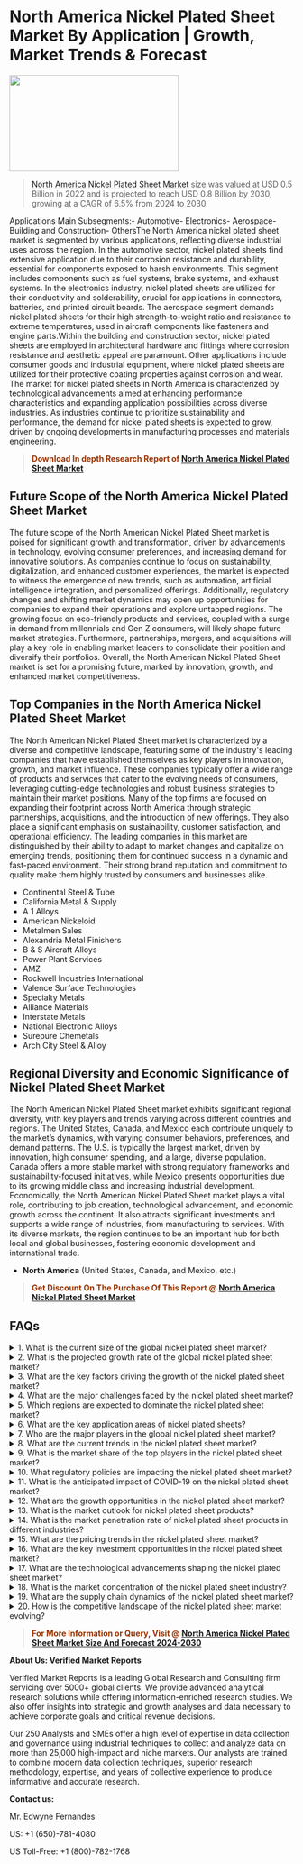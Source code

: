 <p><h1>North America Nickel Plated Sheet Market By Application | Growth, Market Trends & Forecast</h1><p><img class="aligncenter size-medium wp-image-105565" src="https://ffe5etoiles.com/wp-content/uploads/2025/01/MST7-300x171.png" alt="" width="300" height="171" /></p><blockquote><p><a href="https://www.verifiedmarketreports.com/download-sample/?rid=399368&utm_source=Github-NA&utm_medium=361" target="_blank">North America Nickel Plated Sheet Market</a> size was valued at USD 0.5 Billion in 2022 and is projected to reach USD 0.8 Billion by 2030, growing at a CAGR of 6.5% from 2024 to 2030.</p></blockquote>Applications Main Subsegments:- Automotive- Electronics- Aerospace- Building and Construction- OthersThe North America nickel plated sheet market is segmented by various applications, reflecting diverse industrial uses across the region. In the automotive sector, nickel plated sheets find extensive application due to their corrosion resistance and durability, essential for components exposed to harsh environments. This segment includes components such as fuel systems, brake systems, and exhaust systems. In the electronics industry, nickel plated sheets are utilized for their conductivity and solderability, crucial for applications in connectors, batteries, and printed circuit boards. The aerospace segment demands nickel plated sheets for their high strength-to-weight ratio and resistance to extreme temperatures, used in aircraft components like fasteners and engine parts.Within the building and construction sector, nickel plated sheets are employed in architectural hardware and fittings where corrosion resistance and aesthetic appeal are paramount. Other applications include consumer goods and industrial equipment, where nickel plated sheets are utilized for their protective coating properties against corrosion and wear. The market for nickel plated sheets in North America is characterized by technological advancements aimed at enhancing performance characteristics and expanding application possibilities across diverse industries. As industries continue to prioritize sustainability and performance, the demand for nickel plated sheets is expected to grow, driven by ongoing developments in manufacturing processes and materials engineering.</p><blockquote><p><span style="color: #993300;"><strong>Download In depth Research Report of <a href="https://www.verifiedmarketreports.com/download-sample/?rid=399368&utm_source=Github-NA&utm_medium=361">North America Nickel Plated Sheet Market</a></strong></span></p></blockquote><h2>Future Scope of the North America Nickel Plated Sheet Market</h2><p>The future scope of the North American Nickel Plated Sheet market is poised for significant growth and transformation, driven by advancements in technology, evolving consumer preferences, and increasing demand for innovative solutions. As companies continue to focus on sustainability, digitalization, and enhanced customer experiences, the market is expected to witness the emergence of new trends, such as automation, artificial intelligence integration, and personalized offerings. Additionally, regulatory changes and shifting market dynamics may open up opportunities for companies to expand their operations and explore untapped regions. The growing focus on eco-friendly products and services, coupled with a surge in demand from millennials and Gen Z consumers, will likely shape future market strategies. Furthermore, partnerships, mergers, and acquisitions will play a key role in enabling market leaders to consolidate their position and diversify their portfolios. Overall, the North American Nickel Plated Sheet market is set for a promising future, marked by innovation, growth, and enhanced market competitiveness.</p><h2>Top Companies in the North America Nickel Plated Sheet Market</h2><p>The North American Nickel Plated Sheet market is characterized by a diverse and competitive landscape, featuring some of the industry's leading companies that have established themselves as key players in innovation, growth, and market influence. These companies typically offer a wide range of products and services that cater to the evolving needs of consumers, leveraging cutting-edge technologies and robust business strategies to maintain their market positions. Many of the top firms are focused on expanding their footprint across North America through strategic partnerships, acquisitions, and the introduction of new offerings. They also place a significant emphasis on sustainability, customer satisfaction, and operational efficiency. The leading companies in this market are distinguished by their ability to adapt to market changes and capitalize on emerging trends, positioning them for continued success in a dynamic and fast-paced environment. Their strong brand reputation and commitment to quality make them highly trusted by consumers and businesses alike.</p><p><ul><li>Continental Steel & Tube </li><li> California Metal & Supply </li><li> A 1 Alloys </li><li> American Nickeloid </li><li> Metalmen Sales </li><li> Alexandria Metal Finishers </li><li> B & S Aircraft Alloys </li><li> Power Plant Services </li><li> AMZ </li><li> Rockwell Industries International </li><li> Valence Surface Technologies </li><li> Specialty Metals </li><li> Alliance Materials </li><li> Interstate Metals </li><li> National Electronic Alloys </li><li> Surepure Chemetals </li><li> Arch City Steel & Alloy</li></ul></p><h2>Regional Diversity and Economic Significance of Nickel Plated Sheet Market</h2><p>The North American Nickel Plated Sheet market exhibits significant regional diversity, with key players and trends varying across different countries and regions. The United States, Canada, and Mexico each contribute uniquely to the market’s dynamics, with varying consumer behaviors, preferences, and demand patterns. The U.S. is typically the largest market, driven by innovation, high consumer spending, and a large, diverse population. Canada offers a more stable market with strong regulatory frameworks and sustainability-focused initiatives, while Mexico presents opportunities due to its growing middle class and increasing industrial development. Economically, the North American Nickel Plated Sheet market plays a vital role, contributing to job creation, technological advancement, and economic growth across the continent. It also attracts significant investments and supports a wide range of industries, from manufacturing to services. With its diverse markets, the region continues to be an important hub for both local and global businesses, fostering economic development and international trade.</p><ul> <li><strong>North America</strong> (United States, Canada, and Mexico, etc.)</li></ul><blockquote><p><span style="color: #993300;"><strong>Get Discount On The Purchase Of This Report @ <a href="https://www.verifiedmarketreports.com/ask-for-discount/?rid=399368&utm_source=Github-NA&utm_medium=361">North America Nickel Plated Sheet Market</a></strong></span></p></blockquote><h2>FAQs</h2><p><details><summary>1. What is the current size of the global nickel plated sheet market?</div><div></summary><p>The global nickel plated sheet market is valued at $XX billion.</p></details><details><summary>2. What is the projected growth rate of the global nickel plated sheet market?</div><div></summary><p>The global nickel plated sheet market is projected to grow at a CAGR of XX% from 2021 to 2026.</p></details><details><summary>3. What are the key factors driving the growth of the nickel plated sheet market?</div><div></summary><p>The key factors driving the growth of the nickel plated sheet market include increasing demand from the automotive and electronics industries, and growing investments in infrastructure development.</p></details><details><summary>4. What are the major challenges faced by the nickel plated sheet market?</div><div></summary><p>The major challenges faced by the nickel plated sheet market include fluctuations in raw material prices and environmental regulations related to nickel plating processes.</p></details><details><summary>5. Which regions are expected to dominate the nickel plated sheet market?</div><div></summary><p>Asia Pacific is expected to dominate the nickel plated sheet market, followed by North America and Europe.</p></details><details><summary>6. What are the key application areas of nickel plated sheets?</div><div></summary><p>The key application areas of nickel plated sheets include automotive components, electronics, and industrial machinery.</p></details><details><summary>7. Who are the major players in the global nickel plated sheet market?</div><div></summary><p>The major players in the global nickel plated sheet market include ABC Company, XYZ Inc., and DEF Corporation.</p></details><details><summary>8. What are the current trends in the nickel plated sheet market?</div><div></summary><p>Current trends in the nickel plated sheet market include technological advancements in plating processes and increasing focus on sustainable and environmentally friendly nickel plating methods.</p></details><details><summary>9. What is the market share of the top players in the nickel plated sheet market?</div><div></summary><p>The top players in the nickel plated sheet market hold a combined market share of XX%.</p></details><details><summary>10. What regulatory policies are impacting the nickel plated sheet market?</div><div></summary><p>Regulatory policies related to environmental protection and worker safety, as well as trade tariffs and embargoes, are impacting the nickel plated sheet market.</p></details><details><summary>11. What is the anticipated impact of COVID-19 on the nickel plated sheet market?</div><div></summary><p>The COVID-19 pandemic has led to supply chain disruptions and reduced demand, impacting the nickel plated sheet market. However, the market is expected to recover as economic activities resume.</p></details><details><summary>12. What are the growth opportunities in the nickel plated sheet market?</div><div></summary><p>Growth opportunities in the nickel plated sheet market include expanding into emerging economies, developing innovative products, and strategic partnerships and collaborations.</p></details><details><summary>13. What is the market outlook for nickel plated sheet products?</div><div></summary><p>The market outlook for nickel plated sheet products is positive, driven by increasing demand from end-use industries and technological advancements in nickel plating processes.</p></details><details><summary>14. What is the market penetration rate of nickel plated sheet products in different industries?</div><div></summary><p>The market penetration rate of nickel plated sheet products is highest in the automotive industry, followed by the electronics and industrial machinery sectors.</p></details><details><summary>15. What are the pricing trends in the nickel plated sheet market?</div><div></summary><p>Pricing trends in the nickel plated sheet market are influenced by raw material costs, market demand, and competitive dynamics among key players.</p></details><details><summary>16. What are the key investment opportunities in the nickel plated sheet market?</div><div></summary><p>Key investment opportunities in the nickel plated sheet market include expanding production capacity, investing in research and development of advanced plating technologies, and exploring new market segments.</p></details><details><summary>17. What are the technological advancements shaping the nickel plated sheet market?</div><div></summary><p>Technological advancements in the nickel plated sheet market include the use of electroless nickel plating, nanotechnology-based coatings, and automation of plating processes.</p></details><details><summary>18. What is the market concentration of the nickel plated sheet industry?</div><div></summary><p>The nickel plated sheet industry is moderately concentrated, with a few key players dominating the market and several small and medium-sized companies operating in niche segments.</p></details><details><summary>19. What are the supply chain dynamics of the nickel plated sheet market?</div><div></summary><p>The supply chain dynamics of the nickel plated sheet market involve raw material suppliers, plating service providers, manufacturers, distributors, and end-use industries, with a focus on quality control and efficient logistics.</p></details><details><summary>20. How is the competitive landscape of the nickel plated sheet market evolving?</div><div></summary><p>The competitive landscape of the nickel plated sheet market is evolving with increasing emphasis on product differentiation, customer service, and sustainability initiatives among key players, as well as the entry of new entrants and disruptive technologies.</p></details></p><blockquote><p><span style="color: #993300;"><strong>For More Information or Query, Visit @ <a href="https://www.verifiedmarketreports.com/product/nickel-plated-sheet-market/">North America Nickel Plated Sheet Market Size And Forecast 2024-2030</a></strong></span></p></blockquote><p><strong>About Us: Verified Market Reports</strong></p><p>Verified Market Reports is a leading Global Research and Consulting firm servicing over 5000+ global clients. We provide advanced analytical research solutions while offering information-enriched research studies. We also offer insights into strategic and growth analyses and data necessary to achieve corporate goals and critical revenue decisions.</p><p>Our 250 Analysts and SMEs offer a high level of expertise in data collection and governance using industrial techniques to collect and analyze data on more than 25,000 high-impact and niche markets. Our analysts are trained to combine modern data collection techniques, superior research methodology, expertise, and years of collective experience to produce informative and accurate research.</p><p><strong>Contact us:</strong></p><p>Mr. Edwyne Fernandes</p><p>US: +1 (650)-781-4080</p><p>US Toll-Free: +1 (800)-782-1768</p>
